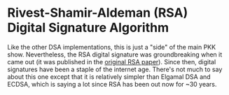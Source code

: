 # Rivest-Shamir-Aldeman (RSA) Digital Signature Algorithm

Like the other DSA implementations, this is just a "side" of the main PKK show. Nevertheless, the RSA digital signature was groundbreaking when it came out (it was published in the [original RSA paper](https://people.csail.mit.edu/rivest/Rsapaper.pdf)). Since then, digital signatures have been a staple of the internet age. There's not much to say about this one except that it is relatively simpler than Elgamal DSA and ECDSA, which is saying a lot since RSA has been out now for ~30 years. 
